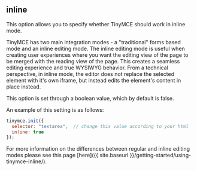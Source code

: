 
## inline

This option allows you to specify whether TinyMCE should work in inline mode.

TinyMCE has two main integration modes - a "traditional" forms based mode and an inline editing mode. The inline editing mode is useful when creating user experiences where you want the editing view of the page to be merged with the reading view of the page. This creates a seamless editing experience and true WYSIWYG behavior. From a technical perspective, in inline mode, the editor does not replace the selected element with it's own iframe, but instead edits the element's content in place instead.

This option is set through a boolean value, which by default is false.

An example of this setting is as follows:

```js
tinymce.init({
  selector: "textarea",  // change this value according to your html
  inline: true
});
```

For more information on the differences between regular and inline editing modes please see this page [here]({{ site.baseurl }}/getting-started/using-tinymce-inline/).
